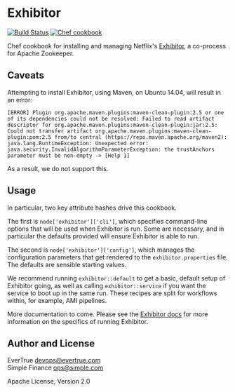 # Exhibitor

[![Build Status](https://travis-ci.org/evertrue/exhibitor-cookbook.svg?branch=master)](https://travis-ci.org/evertrue/exhibitor-cookbook)
[![Chef cookbook](https://img.shields.io/cookbook/v/exhibitor.svg)](https://supermarket.chef.io/cookbooks/exhibitor)

Chef cookbook for installing and managing Netflix's
[Exhibitor](https://github.com/Netflix/exhibitor), a co-process for Apache
Zookeeper.

## Caveats

Attempting to install Exhibitor, using Maven, on Ubuntu 14.04, will result in an error:

```
[ERROR] Plugin org.apache.maven.plugins:maven-clean-plugin:2.5 or one of its dependencies could not be resolved: Failed to read artifact descriptor for org.apache.maven.plugins:maven-clean-plugin:jar:2.5: Could not transfer artifact org.apache.maven.plugins:maven-clean-plugin:pom:2.5 from/to central (https://repo.maven.apache.org/maven2): java.lang.RuntimeException: Unexpected error: java.security.InvalidAlgorithmParameterException: the trustAnchors parameter must be non-empty -> [Help 1]
```

As a result, we do not support this.

## Usage

In particular, two key attribute hashes drive this cookbook.

The first is `node['exhibitor']['cli']`, which specifies command-line options
that will be used when Exhibitor is run. Some are necessary, and in particular
the defaults provided will ensure Exhibitor is able to run.

The second is `node['exhibitor']['config']`, which manages the configuration
parameters that get rendered to the `exhibitor.properties` file. The defaults
are sensible starting values.

We recommend running `exhibitor::default` to get a basic, default setup of
Exhibitor going, as well as calling `exhibitor::service` if you want the
service to boot up in the same run. These recipes are split for workflows
within, for example, AMI pipelines.

More documentation to come. Please see the [Exhibitor
docs](https://github.com/Netflix/exhibitor/wiki) for more
information on the specifics of running Exhibitor.

## Author and License 

EverTrue <devops@evertrue.com>  
Simple Finance <ops@simple.com>

Apache License, Version 2.0

